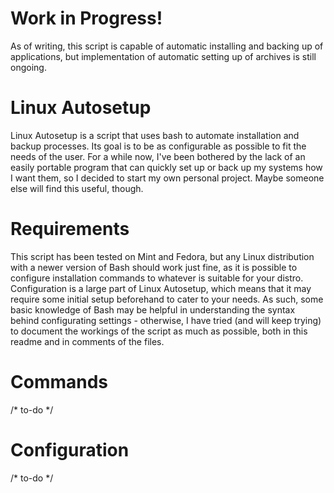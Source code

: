 # Work in Progress!
As of writing, this script is capable of automatic installing and backing up of applications, but implementation of automatic setting up of archives is still ongoing.
# Linux Autosetup
Linux Autosetup is a script that uses bash to automate installation and backup processes. Its goal is to be as configurable as possible to fit the needs of the user. For a while now, I've been bothered by the lack of an easily portable program that can quickly set up or back up my systems how I want them, so I decided to start my own personal project. Maybe someone else will find this useful, though.
# Requirements
This script has been tested on Mint and Fedora, but any Linux distribution with a newer version of Bash should work just fine, as it is possible to configure installation commands to whatever is suitable for your distro.
Configuration is a large part of Linux Autosetup, which means that it may require some initial setup beforehand to cater to your needs. As such, some basic knowledge of Bash may be helpful in understanding the syntax behind configurating settings - otherwise, I have tried (and will keep trying) to document the workings of the script as much as possible, both in this readme and in comments of the files.
# Commands
/* to-do */
# Configuration
/* to-do */
